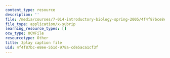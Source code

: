 ```yaml
---
content_type: resource
description: ''
file: /media/courses/7-014-introductory-biology-spring-2005/4f4f87bce8ee551d978acde5aca1cf3f_LBR4pEC7kwU.vtt
file_type: application/x-subrip
learning_resource_types: []
ocw_type: OCWFile
resourcetype: Other
title: 3play caption file
uid: 4f4f87bc-e8ee-551d-978a-cde5aca1cf3f
---
```

